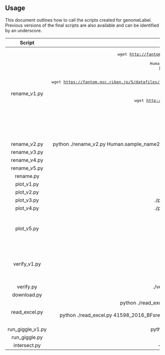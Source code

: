 ## Usage
This document outlines how to call the scripts created for genomeLabel. Previous versions of the final scripts are also available and can be identified by an underscore.  

|Script|Sample Call|
|:---:|:---:|
|rename_v1.py|<pre>wget http://fantom.gsc.riken.jp/5/datafiles/latest/extra/Enhancers/Human.sample_name2library_id.txt<br>cat Human.sample_name2library_id.txt \| sed -e "s/, */-/g" \| sed -e "s/ /_/g" \| sed -e "s/(/-/g" \| sed -e "s/)/-/g" \| sed -e "s/:/-/g" \| sed -e "s/'//g" \| sed -e "s/\^//g" \| sed -e "s/\///g" >  Human.sample_name2library_id.sanitized.txt<br>wget https://fantom.gsc.riken.jp/5/datafiles/reprocessed/hg38_latest/extra/CAGE_peaks_expression/hg38_fair+new_CAGE_peaks_phase1and2_counts_ann.osc.txt.gz<br>zcat hg38_fair+new_CAGE_peaks_phase1and2_counts_ann.osc.txt.gz	> hg38_fair+new_CAGE_peaks_phase1and2_counts_ann.osc.txt<br>wget http://hgdownload.cse.ucsc.edu/goldenpath/hg19/liftOver/hg19ToHg38.over.chain.gz<br>mkdir split<br>ulimit -Sn 16384<br>python ./rename_v1.py Human.sample_name2library_id.sanitized.txt hg38_fair+new_CAGE_peaks_phase1and2_counts_ann.osc.txt split /home/liftOver|
|rename_v2.py|python ./rename_v2.py Human.sample_name2library_id.sanitized.txt hg38_fair+new_CAGE_peaks_phase1and2_counts_ann.osc.txt split /home/liftOver filter.txt|
|rename_v3.py|python ./rename_v3.py names.txt split /home/liftOver|
|rename_v4.py|python ./rename_v4.py names.txt split|
|rename_v5.py|python ./rename_v5.py names.txt split -a all.bed|
|rename.py|python ./rename.py names.txt split -a all.bed|
|plot_v1.py|./plot_v1.py -i "giggle_results/*" -o plot.pdf --stat odds|
|plot_v2.py|./plot_v2.py -i "giggle_results/*" -o plot.pdf --stat odds|
|plot_v3.py|./plot_v3.py -i "giggle_results/*" -o plot.pdf -m names.txt --stat odds|
|plot_v4.py|./plot_v4.py -i "giggle_results/*" -o plot.pdf -m names.txt --stat odds|
|plot_v5.py|<pre>shuf -n 300 all.bed > background.bed<br>./plot_v5.py --iq "giggle_results/*" --ib "background_giggle_results/*" -o plot.pdf -m names.txt --stat combo|
|verify_v1.py|<pre>mkdir split_sort<br>bash $GIGGLE_ROOT/scripts/sort_bed "split/*.bed" split_sort/ > /dev/null<br>./verify_v1.py -i "split_sort/*" -q "giggle_results/*" -o verify.txt -m names.txt|
|verify.py|./verify.py -i "split_sort/*" -q "giggle_results/*" -o verify.txt -m names.txt|
|download.py|python ./download.py download.txt data|
|read_excel.py|python ./read_excel.py workbook1.xlsx workbook2.xlsx filter.txt -r "sheet_from1" -m "sheet_from2"<br>For example:<br>python ./read_excel.py 41598_2016_BFsrep37324_MOESM2_ESM.xls xi-dna-elements-list.xlsx names.txt -r "S3_TableA. chrX" -m "confident inactive genes"|
|run_giggle_v1.py|python ./read_genomeLabel.py labels results -i index_label -q query_label|
|run_giggle.py|
|intersect.py|--bd b_sort/ --af a.bed --of output_file.bed --od output_directory|



